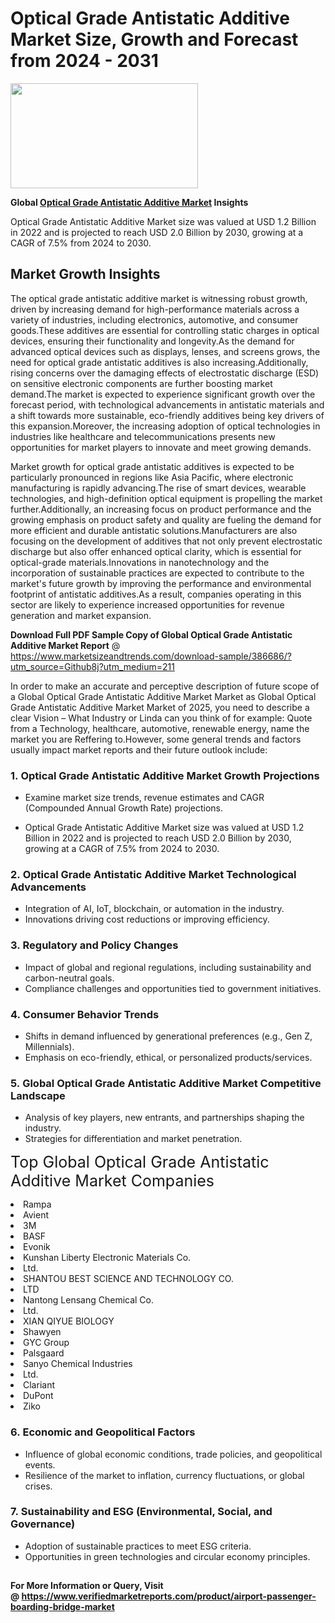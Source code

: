 <H1>Optical Grade Antistatic Additive Market Size, Growth and Forecast from 2024 - 2031</H1><img class="aligncenter size-medium wp-image-584254" src="https://thirdeyenews.in/wp-content/uploads/2024/09/Global-Market-Research-300x168.jpeg" alt="" width="300" height="168" /><p><strong>Global&nbsp;<a href="https://www.marketsizeandtrends.com/download-sample/386686/?utm_source=Github8j?utm_medium=211">Optical Grade Antistatic Additive Market</a> Insights</strong></p><p>Optical Grade Antistatic Additive Market size was valued at USD 1.2 Billion in 2022 and is projected to reach USD 2.0 Billion by 2030, growing at a CAGR of 7.5% from 2024 to 2030.</p><p><h2>Market Growth Insights</h2> <p>The optical grade antistatic additive market is witnessing robust growth, driven by increasing demand for high-performance materials across a variety of industries, including electronics, automotive, and consumer goods.These additives are essential for controlling static charges in optical devices, ensuring their functionality and longevity.As the demand for advanced optical devices such as displays, lenses, and screens grows, the need for optical grade antistatic additives is also increasing.Additionally, rising concerns over the damaging effects of electrostatic discharge (ESD) on sensitive electronic components are further boosting market demand.The market is expected to experience significant growth over the forecast period, with technological advancements in antistatic materials and a shift towards more sustainable, eco-friendly additives being key drivers of this expansion.Moreover, the increasing adoption of optical technologies in industries like healthcare and telecommunications presents new opportunities for market players to innovate and meet growing demands.</p> <p>Market growth for optical grade antistatic additives is expected to be particularly pronounced in regions like Asia Pacific, where electronic manufacturing is rapidly advancing.The rise of smart devices, wearable technologies, and high-definition optical equipment is propelling the market further.Additionally, an increasing focus on product performance and the growing emphasis on product safety and quality are fueling the demand for more efficient and durable antistatic solutions.Manufacturers are also focusing on the development of additives that not only prevent electrostatic discharge but also offer enhanced optical clarity, which is essential for optical-grade materials.Innovations in nanotechnology and the incorporation of sustainable practices are expected to contribute to the market's future growth by improving the performance and environmental footprint of antistatic additives.As a result, companies operating in this sector are likely to experience increased opportunities for revenue generation and market expansion.</p> <p><span class=""><strong>Download Full PDF Sample Copy of Global Optical Grade Antistatic Additive Market Report</strong> @ <a href="https://www.marketsizeandtrends.com/download-sample/386686/?utm_source=Github8j?utm_medium=211" target="_blank">https://www.marketsizeandtrends.com/download-sample/386686/?utm_source=Github8j?utm_medium=211</a></span></p><p>In order to make an accurate and perceptive description of future scope of a Global&nbsp;Optical Grade Antistatic Additive Market Market as Global&nbsp;Optical Grade Antistatic Additive Market Market of 2025, you need to describe a clear Vision &ndash; What Industry or Linda can you think of for example: Quote from a Technology, healthcare, automotive, renewable energy, name the market you are Reffering to.However, some general trends and factors usually impact market reports and their future outlook include:</p><h3>1.&nbsp;<strong>Optical Grade Antistatic Additive Market Growth Projections</strong></h3><ul><li>Examine market size trends, revenue estimates and CAGR (Compounded Annual Growth Rate) projections.</li><li><p>Optical Grade Antistatic Additive Market size was valued at USD 1.2 Billion in 2022 and is projected to reach USD 2.0 Billion by 2030, growing at a CAGR of 7.5% from 2024 to 2030.</p></li></ul><h3>2.&nbsp;<strong>Optical Grade Antistatic Additive Market Technological Advancements</strong></h3><ul><li>Integration of AI, IoT, blockchain, or automation in the industry.</li><li>Innovations driving cost reductions or improving efficiency.</li></ul><h3>3.&nbsp;<strong>Regulatory and Policy Changes</strong></h3><ul><li>Impact of global and regional regulations, including sustainability and carbon-neutral goals.</li><li>Compliance challenges and opportunities tied to government initiatives.</li></ul><h3>4.&nbsp;<strong>Consumer Behavior Trends</strong></h3><ul><li>Shifts in demand influenced by generational preferences (e.g., Gen Z, Millennials).</li><li>Emphasis on eco-friendly, ethical, or personalized products/services.</li></ul><h3>5.&nbsp;<strong>Global Optical Grade Antistatic Additive Market Competitive Landscape</strong></h3><ul><li>Analysis of key players, new entrants, and partnerships shaping the industry.</li><li>Strategies for differentiation and market penetration.</li></ul><p data-pm-slice="1 1 []"><span style="color: inherit; font-family: inherit; font-size: 25px;">Top Global Optical Grade Antistatic Additive Market Companies</span></p><div class="" data-test-id=""><p><li>Rampa</li><li> Avient</li><li> 3M</li><li> BASF</li><li> Evonik</li><li> Kunshan Liberty Electronic Materials Co.</li><li>Ltd.</li><li> SHANTOU BEST SCIENCE AND TECHNOLOGY CO.</li><li>LTD</li><li> Nantong Lensang Chemical Co.</li><li> Ltd.</li><li> XIAN QIYUE BIOLOGY</li><li> Shawyen</li><li> GYC Group</li><li> Palsgaard</li><li> Sanyo Chemical Industries</li><li> Ltd.</li><li> Clariant</li><li> DuPont</li><li> Ziko</li></p></div><h3>6.&nbsp;<strong>Economic and Geopolitical Factors</strong></h3><ul><li>Influence of global economic conditions, trade policies, and geopolitical events.</li><li>Resilience of the market to inflation, currency fluctuations, or global crises.</li></ul><h3>7.&nbsp;<strong>Sustainability and ESG (Environmental, Social, and Governance)</strong></h3><ul><li>Adoption of sustainable practices to meet ESG criteria.</li><li>Opportunities in green technologies and circular economy principles.</li></ul><h2><strong style="font-size: 14px;">For More Information or Query, Visit @&nbsp;</strong><a style="background-color: #ffffff; font-size: 14px;" href="https://www.marketsizeandtrends.com/report/optical-grade-antistatic-additive-market/" target="_blank">https://www.verifiedmarketreports.com/product/airport-passenger-boarding-bridge-market</a></h2>